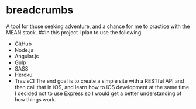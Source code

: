 # breadcrumbs
A tool for those seeking adventure, and a chance for me to practice with the MEAN stack.
##In this project I plan to use the following
* GitHub
* Node.js
* Angular.js
* Gulp
* SASS
* Heroku
* TravisCI
The end goal is to create a simple site with a RESTful API and then call that in iOS, and learn how to iOS development at the same time
I decided not to use Express so I would get a better understanding of how things work.

